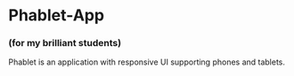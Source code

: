 # Phablet-App
### (for my brilliant students)

Phablet is an application with responsive UI supporting phones and tablets.
